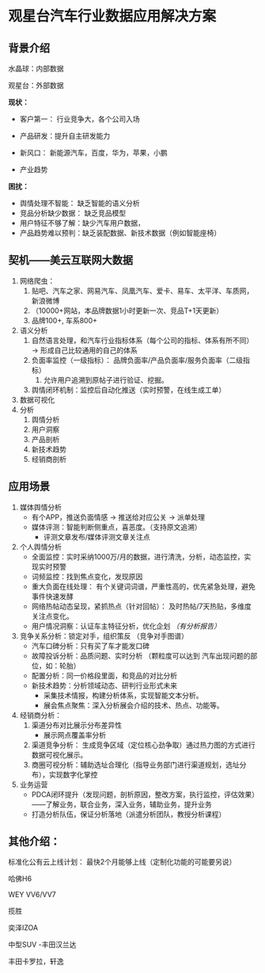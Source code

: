 # 观星台汽车行业数据应用解决方案

## 背景介绍

水晶球：内部数据

观星台：外部数据



**现状：**

- 客户第一： 行业竞争大，各个公司入场

- 产品研发：提升自主研发能力

- 新风口： 新能源汽车，百度，华为，苹果，小鹏

- 产业趋势

  

**困扰：**

- 舆情处理不智能： 缺乏智能的语义分析
- 竞品分析缺少数据： 缺乏竞品模型
- 用户特征不够了解：缺少汽车用户数据，
- 产品趋势难以预判：缺乏装配数据、新技术数据（例如智能座椅）



## 契机——美云互联网大数据

1. 网络爬虫：
   1. 贴吧、汽车之家、网易汽车、凤凰汽车、爱卡、易车、太平洋、车质网，新浪微博
   2. （10000+网站，本品牌数据1小时更新一次、竞品T+1天更新）
   3.  品牌100+, 车系800+
2. 语义分析
   1. 自然语言处理，和汽车行业指标体系（每个公司的指标、体系有所不同） → 形成自己比较通用的自己的体系
   2. 负面率监控（一级指标）： 品牌负面率/产品负面率/服务负面率（二级指标）
      1. 允许用户追溯到原帖子进行验证、挖掘。
   3. 舆情闭环机制：监控后自动化推送（实时预警，在线生成工单）
3. 数据可视化
4. 分析
   1. 舆情分析
   2. 用户洞察
   3. 产品剖析
   4. 新技术趋势
   5. 经销商剖析



## 应用场景

1. 媒体舆情分析 
   - 有个APP，推送负面情感 → 推送给对应公关 → 派单处理
   - 媒体评测：智能判断侧重点，喜恶度。（支持原文追溯）
     - 评测文章发布/媒体评测文章关注点
2. 个人舆情分析
   - 全面监控：实时采纳1000万/月的数据，进行清洗，分析，动态监控，实现实时预警
   - 词频监控：找到焦点变化，发现原因
   - 重大负面在线处理： 有个关键词词谱，严重性高的，优先紧急处理，避免事件快速发酵
   - 网络热帖动态呈现，紧抓热点（针对回帖）： 及时热帖/7天热贴，多维度关注点变化。
   - 用户情况洞察：认证车主特征分析，优化企划 *（有分析报告）*
3. 竞争关系分析：锁定对手，组织策反 （竞争对手图谱）
   - 汽车口碑分析：只有买了车才能发口碑
   - 故障投诉分析：品质问题、实时分析 （颗粒度可以达到 汽车出现问题的部位，如：轮胎）
   - 配置分析：同一价格段里面，和竞品的对比分析
   - 新技术趋势：分析领域动态、研判行业形式未来
     - 采集技术情报，构建分析体系，实现智能文本分析。
     - 展会焦点聚焦：深入分析展会介绍的技术、热点、功能等。
4. 经销商分析： 
   1. 渠道分布对比展示分布差异性
      - 展示网点覆盖率分析
   2. 渠道竞争分析： 生成竞争区域（定位核心劲争取）通过热力图的方式进行数据可视化展示。
   3. 商圈可视分析：辅助选址合理化（指导业务部门进行渠道规划，选址分布），实现数字化掌控
5. 业务运营
   - PDCA闭环提升（发现问题，剖析原因，整改方案，执行监控，评估效果）——了解业务，联合业务，深入业务，辅助业务，提升业务
   - 打造分析队伍，保证分析落地（派遣分析团队，教授分析课程）



## 其他介绍：

标准化公有云上线计划： 最快2个月能够上线（定制化功能的可能要另说）



哈佛H6

WEY VV6/VV7 

揽胜

奕泽IZOA

中型SUV -丰田汉兰达

丰田卡罗拉，轩逸